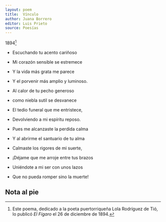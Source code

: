 ```yaml
---
layout: poem
title:  Vínculo 
author: Juana Borrero 
editor: Luis Prieto 
source: Poesías 
---
```


1894[^fn1]

- Escuchando tu acento cariñoso 
- Mi corazón sensible se estremece 
- Y la vida más grata me parece
- Y el porvenir más amplio y luminoso. 

- Al calor de tu pecho generoso 
- como niebla sutil se desvanece 
- El tedio funeral que me entristece, 
- Devolviendo a mi espíritu reposo. 

- Pues me alcanzaste la perdida calma
- Y al abrirme el santuario de tu alma 
- Calmaste los rigores de mi suerte,

- ¡Déjame que me arroje entre tus brazos 
- Uniéndote a mi ser con unos lazos 
- Que no pueda romper sino la muerte! 

## Nota al pie 

[^fn1]: Este poema, dedicado a la poeta puertorriqueña Lola Rodríguez de Tió, lo publicó _El Fígaro_ el 26 de diciembre de 1894. 
